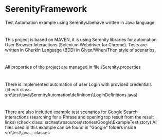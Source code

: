# SerenityFramework
Test Automation example using Serenity/Jbehave written in Java language.
#
This project is based on MAVEN, it is using Serenity libraries for automation User Browser Interactions (Selenium Webdriver for Chrome).
Tests are written in Gherkin Language (BDD) in Given/When/Then style of scenarios.
#
All properties of the project are managed in file /Serenity.properties
#
There is implemented automation of user Login with provided credentials 
(check class: src\test\java\SerenityAutomation\definitions\LoginDefinitions.java)
#
There are also included example test scenarios for Google Search interactions (searching for a Phrase and opening top result from the result links)
(check class: src\test\resources\stories\Google\ExampleTest.story)
All files used in this example can be found in "Google" folders inside src\test\java... classes
